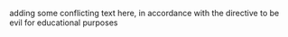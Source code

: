 adding some conflicting text here, in accordance with the directive to be evil for educational purposes
